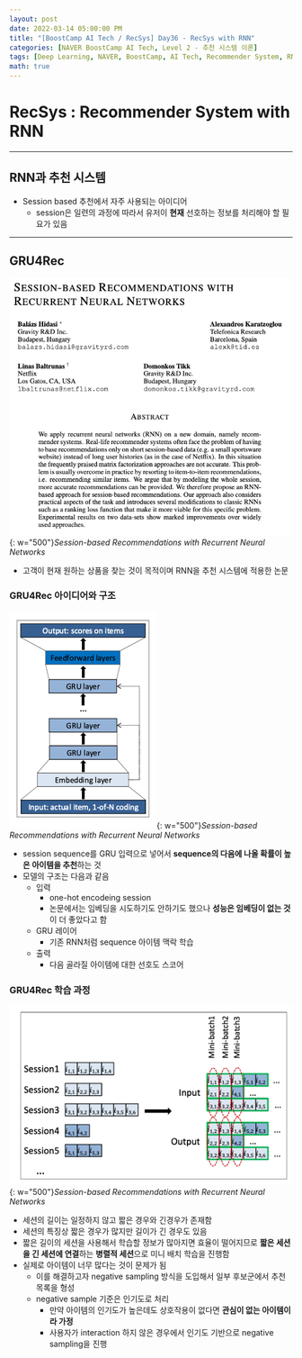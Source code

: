 ```yaml
---
layout: post
date: 2022-03-14 05:00:00 PM
title: "[BoostCamp AI Tech / RecSys] Day36 - RecSys with RNN"
categories: [NAVER BoostCamp AI Tech, Level 2 - 추천 시스템 이론]
tags: [Deep Learning, NAVER, BoostCamp, AI Tech, Recommender System, RNN]
math: true
---
```

# RecSys : Recommender System with RNN

---

## RNN과 추천 시스템

- Session based 추천에서 자주 사용되는 아이디어
  - session은 일련의 과정에 따라서 유저이 **현재** 선호하는 정보를 처리해야 할 필요가 있음

---

## GRU4Rec

![](/image/boostcamp/recsys/deep/rnn1.png){: w="500"}*Session-based Recommendations with Recurrent Neural Networks*

- 고객이 현재 원하는 상품을 찾는 것이 목적이며 RNN을 추천 시스템에 적용한 논문

### GRU4Rec 아이디어와 구조

![](/image/boostcamp/recsys/deep/rnn2.png){: w="500"}*Session-based Recommendations with Recurrent Neural Networks*

- session sequence를 GRU 입력으로 넣어서 **sequence의 다음에 나올 확률이 높은 아이템을 추천**하는 것
- 모델의 구조는 다음과 같음
  - 입력
    - one-hot encodeing session
    - 논문에서는 임베딩을 시도하기도 안하기도 했으나 **성능은 임베딩이 없는 것**이 더 좋았다고 함
  - GRU 레이어
    - 기존 RNN처럼 sequence 아이템 맥락 학습
  - 출력
    - 다음 골라질 아이템에 대한 선호도 스코어

### GRU4Rec 학습 과정

![](/image/boostcamp/recsys/deep/rnn3.png){: w="500"}*Session-based Recommendations with Recurrent Neural Networks*

- 세션의 길이는 일정하지 않고 짧은 경우와 긴경우가 존재함
- 세션의 특징상 짧은 경우가 많지만 길이가 긴 경우도 있음
- 짧은 길이의 세션을 사용해서 학습할 정보가 많아지면 효율이 떨어지므로 **짧은 세션을 긴 세션에 연결**하는 **병렬적 세션**으로 미니 배치 학습을 진행함
- 실제로 아이템이 너무 많다는 것이 문제가 됨
  - 이를 해결하고자 negative sampling 방식을 도입해서 일부 후보군에서 추천 목록을 형성
  - negative sample 기준은 인기도로 처리
    - 만약 아이템의 인기도가 높은데도 상호작용이 없다면 **관심이 없는 아이템이라 가정**
    - 사용자가 interaction 하지 않은 경우에서 인기도 기반으로 negative sampling을 진행